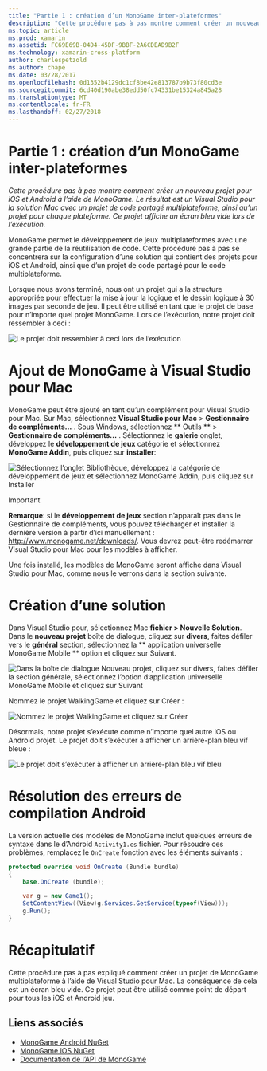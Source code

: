 ```yaml
---
title: "Partie 1 : création d’un MonoGame inter-plateformes"
description: "Cette procédure pas à pas montre comment créer un nouveau projet pour iOS et Android à l’aide de MonoGame. Le résultat est un Visual Studio pour la solution Mac avec un projet de code partagé multiplateforme, ainsi qu’un projet pour chaque plateforme. Ce projet affiche un écran bleu vide lors de l’exécution."
ms.topic: article
ms.prod: xamarin
ms.assetid: FC69E69B-04D4-45DF-9BBF-2A6CDEAD9B2F
ms.technology: xamarin-cross-platform
author: charlespetzold
ms.author: chape
ms.date: 03/28/2017
ms.openlocfilehash: 0d1352b4129dc1cf8be42e813787b9b73f80cd3e
ms.sourcegitcommit: 6cd40d190abe38edd50fc74331be15324a845a28
ms.translationtype: MT
ms.contentlocale: fr-FR
ms.lasthandoff: 02/27/2018
---
```

# <a name="part-1--creating-a-cross-platform-monogame"></a>Partie 1 : création d’un MonoGame inter-plateformes

_Cette procédure pas à pas montre comment créer un nouveau projet pour iOS et Android à l’aide de MonoGame. Le résultat est un Visual Studio pour la solution Mac avec un projet de code partagé multiplateforme, ainsi qu’un projet pour chaque plateforme. Ce projet affiche un écran bleu vide lors de l’exécution._

MonoGame permet le développement de jeux multiplateformes avec une grande partie de la réutilisation de code. Cette procédure pas à pas se concentrera sur la configuration d’une solution qui contient des projets pour iOS et Android, ainsi que d’un projet de code partagé pour le code multiplateforme.

Lorsque nous avons terminé, nous ont un projet qui a la structure appropriée pour effectuer la mise à jour la logique et le dessin logique à 30 images par seconde de jeu. Il peut être utilisé en tant que le projet de base pour n’importe quel projet MonoGame. Lors de l’exécution, notre projet doit ressembler à ceci :

![](part1-images/image1.png "Le projet doit ressembler à ceci lors de l’exécution")


# <a name="adding-monogame-to-visual-studio-for-mac"></a>Ajout de MonoGame à Visual Studio pour Mac

MonoGame peut être ajouté en tant qu’un complément pour Visual Studio pour Mac. Sur Mac, sélectionnez **Visual Studio pour Mac** > **Gestionnaire de compléments...**  . Sous Windows, sélectionnez ** Outils ** > **Gestionnaire de compléments...**  . Sélectionnez le **galerie** onglet, développez le **développement de jeux** catégorie et sélectionnez **MonoGame Addin**, puis cliquez sur **installer**:

![](part1-images/image2.png "Sélectionnez l’onglet Bibliothèque, développez la catégorie de développement de jeux et sélectionnez MonoGame Addin, puis cliquez sur Installer")

> [!IMPORTANT]
> **Remarque**: si le **développement de jeux** section n’apparaît pas dans le Gestionnaire de compléments, vous pouvez télécharger et installer la dernière version à partir d’ici manuellement : http://www.monogame.net/downloads/. Vous devrez peut-être redémarrer Visual Studio pour Mac pour les modèles à afficher.



Une fois installé, les modèles de MonoGame seront affiche dans Visual Studio pour Mac, comme nous le verrons dans la section suivante.


# <a name="creating-a-new-solution"></a>Création d’une solution

Dans Visual Studio pour, sélectionnez Mac **fichier > Nouvelle Solution**. Dans le **nouveau projet** boîte de dialogue, cliquez sur **divers**, faites défiler vers le **général** section, sélectionnez la ** application universelle MonoGame Mobile ** option et cliquez sur Suivant.

![](part1-images/image3.png "Dans la boîte de dialogue Nouveau projet, cliquez sur divers, faites défiler la section générale, sélectionnez l’option d’application universelle MonoGame Mobile et cliquez sur Suivant")

Nommez le projet WalkingGame et cliquez sur Créer :

![](part1-images/image4.png "Nommez le projet WalkingGame et cliquez sur Créer")

Désormais, notre projet s’exécute comme n’importe quel autre iOS ou Android projet. Le projet doit s’exécuter à afficher un arrière-plan bleu vif bleue :

![](part1-images/image5.png "Le projet doit s’exécuter à afficher un arrière-plan bleu vif bleu")


# <a name="fixing-android-compile-errors"></a>Résolution des erreurs de compilation Android

La version actuelle des modèles de MonoGame inclut quelques erreurs de syntaxe dans le d’Android `Activity1.cs` fichier. Pour résoudre ces problèmes, remplacez le `OnCreate` fonction avec les éléments suivants :


```csharp
protected override void OnCreate (Bundle bundle)
{
    base.OnCreate (bundle);

    var g = new Game1();
    SetContentView((View)g.Services.GetService(typeof(View)));
    g.Run();
}
```


# <a name="summary"></a>Récapitulatif

Cette procédure pas à pas expliqué comment créer un projet de MonoGame multiplateforme à l’aide de Visual Studio pour Mac. La conséquence de cela est un écran bleu vide. Ce projet peut être utilisé comme point de départ pour tous les iOS et Android jeu.

## <a name="related-links"></a>Liens associés

- [MonoGame Android NuGet](https://www.nuget.org/packages/MonoGame.Framework.Android/)
- [MonoGame iOS NuGet](https://www.nuget.org/packages/MonoGame.Framework.iOS/)
- [Documentation de l’API de MonoGame](http://www.monogame.net/documentation/?page=main)

